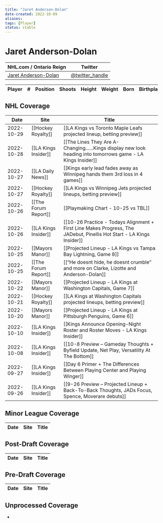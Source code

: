 ```yaml
---
title: "Jaret Anderson-Dolan"
date-created: 2022-10-09
aliases: 
tags: [Player]
status: stable
---
```


# Jaret Anderson-Dolan

NHL.com / Ontario Reign | Twitter
-|-
[Jaret Anderson-Dolan]() | [@twitter_handle](https://twitter.com/)

Player | \# | Position | Shoots | Height | Weight | Born | Birthplace | Draft 
-|-|-|-|-|-|-|-|-



## NHL  Coverage
| Date       | Site                 | Title                                                                                                                 |
| ---------- | -------------------- | --------------------------------------------------------------------------------------------------------------------- |
| 2022-10-29 | [[Hockey Royalty]]   | [[LA Kings vs Toronto Maple Leafs projected lineup, betting preview]]                                                 |
| 2022-10-28 | [[LA Kings Insider]] | [[The Lines They Are A-Changing......Kings display new look heading into tomorrows game - LA Kings Insider]]          |
| 2022-10-27 | [[LA Daily News]]    | [[Kings early lead fades away as Winnipeg hands them 3rd loss in 4 games]]                                            |
| 2022-10-27 | [[Hockey Royalty]]   | [[LA Kings vs Winnipeg Jets projected lineups, betting preview]]                                                      |
| 2022-10-26 | [[The Forum Report]] | [[Playmaking Chart - 10-25 vs TBL]]                                                                                   |
| 2022-10-26 | [[LA Kings Insider]] | [[10-26 Practice - Todays Alignment + First Line Makes Progress, The JADebut, Pinellis Hot Start - LA Kings Insider]] |
| 2022-10-25 | [[Mayors Manor]]     | [[Projected Lineup - LA Kings vs Tampa Bay Lightning, Game 8]]                                                        |
| 2022-10-25 | [[The Forum Report]] | [[“He doesnt hide, he doesnt crumble” and more on Clarke, Lizotte and Anderson-Dolan]]                                |
| 2022-10-22 | [[Mayors Manor]]     | [[Projected Lineup - LA Kings at Washington Capitals, Game 7]]                                                        |
| 2022-10-21 | [[Hockey Royalty]]   | [[LA Kings at Washington Capitals projected lineups, betting preview]]                                                |
| 2022-10-20 | [[Mayors Manor]]     | [[Projected Lineup - LA Kings at Pittsburgh Penguins, Game 6]]                                                        |
| 2022-10-10 | [[LA Kings Insider]] | [[Kings Announce Opening-Night Roster and Roster Moves - LA Kings Insider]]                                           |
| 2022-10-08 | [[LA Kings Insider]] | [[10-8 Preview – Gameday Thoughts + Byfield Update, Net Play, Versatility At The Bottom]]                             |
| 2022-09-27 | [[LA Kings Insider]] | [[Day 6 Primer + The Differences Between Playing Center and Playing Winger]]                                          |
| 2022-09-26 | [[LA Kings Insider]] | [[9-26 Preview – Projected Lineup + Back-To-Back Thoughts, JADs Focus, Spence, Moverare debuts]] |


## Minor League Coverage
Date | Site |  Title
---|---|---



## Post-Draft Coverage
Date | Site |  Title
---|---|---



## Pre-Draft Coverage
Date | Site |  Title
---|---|---


## Unprocessed Coverage
- 
